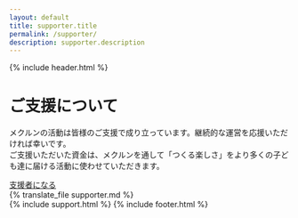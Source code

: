 ```yaml
---
layout: default
title: supporter.title
permalink: /supporter/
description: supporter.description
---
```


{% include header.html %}
<div class="top">
  <div>
    <h1>ご支援について</h1>
    <p class="">
      メクルンの活動は皆様のご支援で成り立っています。継続的な運営を応援いただければ幸いです。<br class="ph-ignore">
      ご支援いただいた資金は、メクルンを通して「つくる楽しさ」をより多くの子ども達に届ける活動に使わせていただきます。
    </p>
    <a href="https://community.camp-fire.jp/projects/view/322690" class="support-button-header button btn-white btn-article" target="_blank" rel="nofollow noreferrer noopener">支援者になる</a>
  </div>
</div>
<div class="main lp-main">
  {% translate_file supporter.md %}
</div>
{% include support.html %}
{% include footer.html %}
